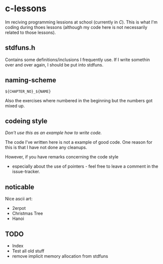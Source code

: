 c-lessons
=========

Im  reciving programming lessions at school (currently in *C*).
This is what I'm coding during thoes lessons (although my code here is not necessarily related to those lessons).

stdfuns.h
---------

Contains some definitions/inclusions I frequently use.
If I write somethin over and over again, I should be put into stdfuns.

naming-scheme
-------------

    ${CHAPTER_NO}_${NAME}

Also the exercises where numbered in the beginning but the numbers got mixed up.

codeing style
-------------

*Don't use this as an example how to write code.*

The code I've written here is not a example of good code.
One reason for this is that I have not done any  cleanups.

However, if you have remarks concerning the code style
- especially about the use of pointers - feel free to leave a comment
in the issue-tracker.

noticable
---------

Nice ascii art:
* 2erpot
* Christmas Tree
* Hanoi

TODO
----

* Index
* Test all old stuff
* remove implicit memory allocation from stdfuns
